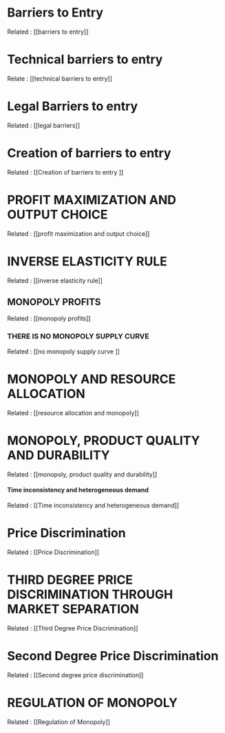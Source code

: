 # Barriers to Entry 

Related : [[barriers to entry]]

# Technical barriers to entry 

Relate : [[technical barriers to entry]]


# Legal Barriers to entry 

Related : [[legal barriers]]

# Creation of barriers to entry 

Related : [[Creation of barriers to entry ]]

# PROFIT MAXIMIZATION AND OUTPUT CHOICE 

Related : [[profit maximization and output choice]]

# INVERSE ELASTICITY RULE 

Related : [[inverse elasticity rule]]

## MONOPOLY PROFITS 
Related : [[monopoly profits]]

### THERE IS NO MONOPOLY SUPPLY CURVE 
Related : [[no monopoly supply curve ]]

# MONOPOLY AND RESOURCE ALLOCATION 
Related : [[resource allocation and monopoly]]

# MONOPOLY, PRODUCT QUALITY AND DURABILITY 
Related : [[monopoly, product quality and durability]]

#### Time inconsistency and heterogeneous demand 
Related : [[Time inconsistency and heterogeneous demand]]

# Price Discrimination 

Related : [[Price Discrimination]]

# THIRD DEGREE PRICE DISCRIMINATION THROUGH MARKET SEPARATION 
Related : [[Third Degree Price Discrimination]]

# Second Degree Price Discrimination 
Related : [[Second degree price discrimination]]

# REGULATION OF MONOPOLY 

Related : [[Regulation of Monopoly]]
